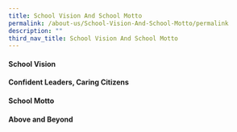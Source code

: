```yaml
---
title: School Vision And School Motto
permalink: /about-us/School-Vision-And-School-Motto/permalink
description: ""
third_nav_title: School Vision And School Motto
---
```

#### **School Vision**
#### **Confident Leaders, Caring Citizens**

#### **School Motto**
#### **Above and Beyond**